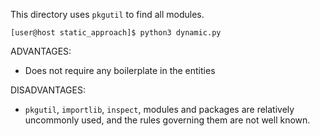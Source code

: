 This directory uses `pkgutil` to find all modules.

```
[user@host static_approach]$ python3 dynamic.py 
```

ADVANTAGES:

* Does not require any boilerplate in the entities

DISADVANTAGES:

* `pkgutil`, `importlib`, `inspect`, modules and packages are relatively uncommonly used, and the rules governing them are not well known.
